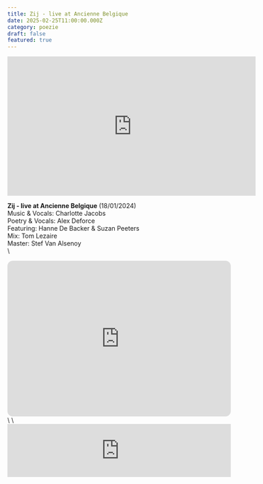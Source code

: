 ```yaml
---
title: Zij - live at Ancienne Belgique
date: 2025-02-25T11:00:00.000Z
category: poezie
draft: false
featured: true
---
```

<iframe width="560" height="315" src="https://www.youtube.com/embed/5kM89mIaMR8?si=v6HKFwl3ELLitg8r" title="YouTube video player" frameborder="0" allow="accelerometer; autoplay; clipboard-write; encrypted-media; gyroscope; picture-in-picture; web-share" referrerpolicy="strict-origin-when-cross-origin" allowfullscreen></iframe>

**Zij - live at Ancienne Belgique** (18/01/2024)\
Music & Vocals: Charlotte Jacobs\
Poetry & Vocals: Alex Deforce\
⁠Featuring: Hanne De Backer & Suzan Peeters\
⁠Mix: Tom Lezaire\
⁠Master: Stef Van Alsenoy\
\
<iframe style="border-radius:12px" src="https://open.spotify.com/embed/album/6EK5ckJmknsWN9aCRqOLUI?utm_source=generator" width="100%" height="352" frameBorder="0" allowfullscreen="" allow="autoplay; clipboard-write; encrypted-media; fullscreen; picture-in-picture" loading="lazy"></iframe>\
\
<iframe style="border: 0; width: 100%; height: 120px;" src="https://bandcamp.com/EmbeddedPlayer/track=2374368863/size=large/bgcol=ffffff/linkcol=0687f5/tracklist=false/artwork=small/transparent=true/" seamless><a href="https://alexdeforce.bandcamp.com/track/zij-live-at-ancienne-belgique">Zij - live at Ancienne Belgique by Charlotte Jacobs &amp; Alex Deforce ft. Hanne De Backer, Suzan Peeters</a></iframe>

